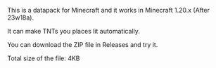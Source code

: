 This is a datapack for Minecraft and it works in Minecraft 1.20.x (After 23w18a).

It can make TNTs you places lit automatically.

You can download the ZIP file in Releases and try it.

Total size of the file: 4KB
